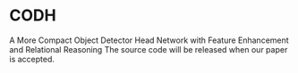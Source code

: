 # CODH
A More Compact Object Detector Head Network with Feature Enhancement and Relational Reasoning
The source code will be released when our paper is accepted.
